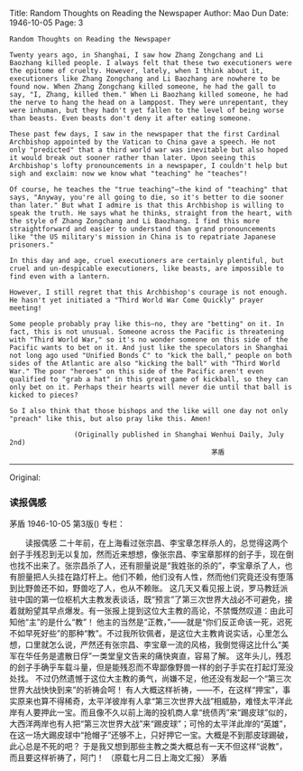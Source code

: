 Title: Random Thoughts on Reading the Newspaper
Author: Mao Dun
Date: 1946-10-05
Page: 3

    Random Thoughts on Reading the Newspaper

    Twenty years ago, in Shanghai, I saw how Zhang Zongchang and Li Baozhang killed people. I always felt that these two executioners were the epitome of cruelty. However, lately, when I think about it, executioners like Zhang Zongchang and Li Baozhang are nowhere to be found now. When Zhang Zongchang killed someone, he had the gall to say, "I, Zhang, killed them." When Li Baozhang killed someone, he had the nerve to hang the head on a lamppost. They were unrepentant, they were inhuman, but they hadn't yet fallen to the level of being worse than beasts. Even beasts don't deny it after eating someone.

    These past few days, I saw in the newspaper that the first Cardinal Archbishop appointed by the Vatican to China gave a speech. He not only "predicted" that a third world war was inevitable but also hoped it would break out sooner rather than later. Upon seeing this Archbishop's lofty pronouncements in a newspaper, I couldn't help but sigh and exclaim: now we know what "teaching" he "teaches"!

    Of course, he teaches the "true teaching"—the kind of "teaching" that says, "Anyway, you're all going to die, so it's better to die sooner than later." But what I admire is that this Archbishop is willing to speak the truth. He says what he thinks, straight from the heart, with the style of Zhang Zongchang and Li Baozhang. I find this more straightforward and easier to understand than grand pronouncements like "the US military's mission in China is to repatriate Japanese prisoners."

    In this day and age, cruel executioners are certainly plentiful, but cruel and un-despicable executioners, like beasts, are impossible to find even with a lantern.

    However, I still regret that this Archbishop's courage is not enough. He hasn't yet initiated a "Third World War Come Quickly" prayer meeting!

    Some people probably pray like this—no, they are "betting" on it. In fact, this is not unusual. Someone across the Pacific is threatening with "Third World War," so it's no wonder someone on this side of the Pacific wants to bet on it. And just like the speculators in Shanghai not long ago used "Unified Bonds C" to "kick the ball," people on both sides of the Atlantic are also "kicking the ball" with "Third World War." The poor "heroes" on this side of the Pacific aren't even qualified to "grab a hat" in this great game of kickball, so they can only bet on it. Perhaps their hearts will never die until that ball is kicked to pieces?

    So I also think that those bishops and the like will one day not only "preach" like this, but also pray like this. Amen!

                    (Originally published in Shanghai Wenhui Daily, July 2nd)
                                                      茅盾



<hr /> 

Original: 


### 读报偶感
茅盾
1946-10-05
第3版()
专栏：

　　读报偶感
    二十年前，在上海看过张宗昌、李宝章怎样杀人的，总觉得这两个刽子手残忍到无以复加，然而近来想想，像张宗昌、李宝章那样的刽子手，现在倒也找不出来了。张宗昌杀了人，还有胆量说是“我姓张的杀的”，李宝章杀了人，也有胆量把人头挂在路灯杆上。他们不赖，他们没有人性，然而他们究竟还没有堕落到比野兽还不如，野兽吃了人，也从不赖账。
    这几天又看见报上说，罗马教廷派驻中国的第一位枢机大主教发表谈话，既“预言”了第三次世界大战必不可避免，接着就盼望其早点爆发。有一张报上提到这位大主教的高论，不禁慨然叹道：由此可知他“主”的是什么“教”！
    他主的当然是“正教，”——就是“你们反正命该一死，迟死不如早死好些”的那种“教”。不过我所钦佩者，是这位大主教肯说实话，心里怎么想，口里就怎么说，严然还有张宗昌、李宝章一流的风格，我倒觉得这比什么“美军在华任务是遣散日俘”一类堂皇文告来的痛快爽直，容易了解。
    这年头儿，残忍的刽子手确乎车载斗量，但是能残忍而不卑鄙像野兽一样的刽子手实在打起灯笼没处找。
    不过仍然遗憾于这位大主教的勇气，尚嫌不足，他还没有发起一个“第三次世界大战快快到来”的祈祷会呵！
    有人大概这样祈祷，——不，在这样“押宝”，事实原来也算不得稀奇，太平洋彼岸有人拿“第三次世界大战”相威胁，难怪太平洋此岸有人要押此一宝。而且像不久以前上海的投机商人拿“统债丙”来“踢皮球”似的，大西洋两岸也有人把“第三次世界大战”来“踢皮球”；可怜的太平洋此岸的“英雄”，在这一场大踢皮球中“抢帽子”还够不上，只好押它一宝。大概是不到那皮球踢破，此心总是不死的吧？
    于是我又想到那些主教之类大概总有一天不但这样“说教”，而且要这样祈祷了，阿门！
                    （原载七月二日上海文汇报）
                                                      茅盾
